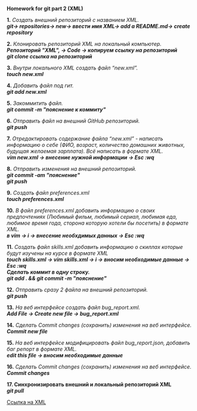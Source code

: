 **Homework for git part 2 (XML)**

**1.** *Создать внешний репозиторий с названием XML.*  
***git-> repositories-> new-> ввести имя XML-> add a README.md-> create repository***

**2.** *Клонировать репозиторий XML на локальный компьютер.*  
***Репозиторий "XML", -> Code -> копируем ссылку на репозиторий***  
***git clone ссылка на репозиторий***

**3.** *Внутри локального XML создать файл “new.xml”.*  
***touch new.xml***

**4.** *Добавить файл под гит.*  
***git add new.xml***

**5.** *Закоммитить файл.*  
***git commit -m "пояснение к коммиту"***

**6.** *Отправить файл на внешний GitHub репозиторий.*  
***git push***

**7.** *Отредактировать содержание файла “new.xml” - написать информацию о себе (ФИО, возраст, количество домашних животных, будущая желаемая зарплата). Всё написать в формате XML.*  
***vim new.xml -> внесение нужной информации -> Esc :wq***

**8.** *Отправить изменения на внешний репозиторий.*  
***git commit -am "пояснение"***  
***git push***

**9.** *Создать файл preferences.xml*  
***touch preferences.xml***

**10.** *В файл preferences.xml добавить информацию о своих предпочтениях (Любимый фильм, любимый сериал, любимая еда, любимое время года, сторона которую хотели бы посетить) в формате XML.*  
***в vim -> i -> внеcение необхдимых данных ->  Esc :wq***

**11.** *Создать файл skills.xml добавить информацию о скиллах которые будут изучены на курсе в формате XML*  
***touch skills.xml -> vim skills.xml -> i -> вносим необходимые данные -> Esc :wq***  
***Сделать коммит в одну строку.***  
***git add . && git commit -m "пояснение"***

**12.** *Отправить сразу 2 файла на внешний репозиторий.*  
***git push***

**13.** *На веб интерфейсе создать файл bug_report.xml.*  
***Add File -> Create new file -> bug_report.xml***

**14.** *Сделать Commit changes (сохранить) изменения на веб интерфейсе.*  
***Commit new file***

**15.** *На веб интерфейсе модифицировать файл bug_report.json, добавить баг репорт в формате XML.*  
***edit this file -> вносим необходимые данные***

**16.** *Сделать Commit changes (сохранить) изменения на веб интерфейсе.*  
***Commit changes***

**17. Синхронизировать внешний и локальный репозиторий XML**  
***git pull***  

[Ссылка на XML](https://github.com/ainat88/XML)
